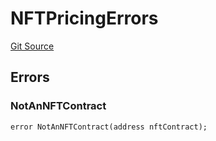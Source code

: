 # NFTPricingErrors
[Git Source](https://github.com/thrackle-io/forte-rules-engine/blob/bdbc52f883a20b14a0585dd8216061e6f7e40df3/src/common/IErrors.sol)


## Errors
### NotAnNFTContract

```solidity
error NotAnNFTContract(address nftContract);
```

